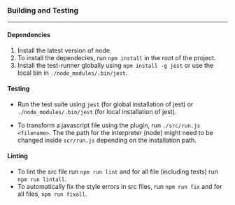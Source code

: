 ### Building and Testing
----------------
#### Dependencies
1. Install the latest version of node.
2. To install the dependecies, run `npm install` in the root of the project.
3. Install the test-runner globally using `npm install -g jest` or use the local bin in `./node_modules/.bin/jest`.

#### Testing
* Run the test suite using `jest` (for global installation of jest) or `./node_modules/.bin/jest` (for local installation of jest).

* To transform a javascript file using the plugin, run `./src/run.js <filename>`. The the path for the 
interpreter (node) might need to be changed inside `scr/run.js` depending on the installation path.

#### Linting
* To lint the src file run `npm run lint` and for all file (including tests) run `npm run lintall`.
* To automatically fix the style errors in src files, run `npm run fix` and for all files, `npm run fixall`.
